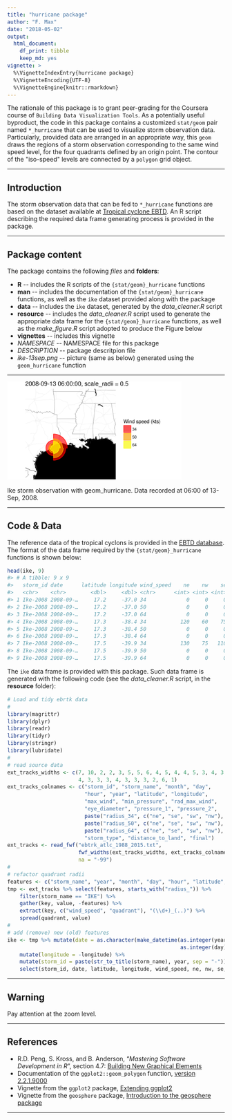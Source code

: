 ```yaml
---
title: "hurricane package"
author: "F. Max"
date: "2018-05-02"
output: 
  html_document:
    df_print: tibble
    keep_md: yes
vignette: >
  %\VignetteIndexEntry{hurricane package}
  %\VignetteEncoding{UTF-8}
  %\VignetteEngine{knitr::rmarkdown}
---
```




The rationale of this package is to grant peer-grading for the Coursera course of `Building Data Visualization Tools`. As a potentially useful byproduct, the code in this package contains a customized `stat/geom` pair named `*_hurricane` that can be used to visualize storm observation data. Particularly, provided data are arranged in an appropriate way, this `geom` draws the regions of a storm observation corresponding to the same wind speed level, for the four quadrants defined by an origin point. The contour of the "iso-speed" levels are connected by a `polygon` grid object.

***
## Introduction

The storm observation data that can be fed to `*_hurricane` functions are based on the dataset available at [Tropical cyclone EBTD](http://rammb.cira.colostate.edu/research/tropical_cyclones/tc_extended_best_track_dataset/). An R script describing the required data frame generating process is provided in the package. 

***
## Package content

The package contains the following *files* and **folders**:

- **R** -- includes the R scripts of the `{stat/geom}_hurricane` functions
- **man** -- includes the documentation of the `{stat/geom}_hurricane` functions, as well as the `ike` dataset provided along with the package
- **data** -- includes the `ike` dataset, generated by the *data_cleaner.R* script
- **resource** -- includes the *data_cleaner.R* script used to generate the appropriate data frame for the `{stat/geom}_hurricane` functions, as well as the *make_figure.R* script adopted to produce the Figure below
- **vignettes** -- includes this vignette
- *NAMESPACE* -- NAMESPACE file for this package
- *DESCRIPTION* -- package descritpion file
- *ike-13sep.png* -- picture (same as below) generated using the `geom_hurricane` function

***
<div class="figure">
<img src="../figures/ike-13sep.png" alt="Ike storm observation with geom_hurricane. Data recorded at 06:00 of 13-Sep, 2008." width="80%" />
<p class="caption">Ike storm observation with geom_hurricane. Data recorded at 06:00 of 13-Sep, 2008.</p>
</div>

***
## Code & Data

The reference data of the tropical cyclons is provided in the [EBTD database](http://rammb.cira.colostate.edu/research/tropical_cyclones/tc_extended_best_track_dataset/). The format of the data frame required by the `{stat/geom}_hurricane` functions is shown below:






```r
head(ike, 9)
#> # A tibble: 9 x 9
#>   storm_id date      latitude longitude wind_speed    ne    nw    se    sw
#>   <chr>    <chr>        <dbl>     <dbl> <chr>      <int> <int> <int> <int>
#> 1 Ike-2008 2008-09-…     17.2     -37.0 34             0     0     0     0
#> 2 Ike-2008 2008-09-…     17.2     -37.0 50             0     0     0     0
#> 3 Ike-2008 2008-09-…     17.2     -37.0 64             0     0     0     0
#> 4 Ike-2008 2008-09-…     17.3     -38.4 34           120    60    75     0
#> 5 Ike-2008 2008-09-…     17.3     -38.4 50             0     0     0     0
#> 6 Ike-2008 2008-09-…     17.3     -38.4 64             0     0     0     0
#> 7 Ike-2008 2008-09-…     17.5     -39.9 34           130    75   110     0
#> 8 Ike-2008 2008-09-…     17.5     -39.9 50             0     0     0     0
#> 9 Ike-2008 2008-09-…     17.5     -39.9 64             0     0     0     0
```

The `ike` data frame is provided with this package. Such data frame is generated with the following code (see the *data_cleaner.R* script, in the **resource** folder):


```r
# Load and tidy ebrtk data
#
library(magrittr)
library(dplyr)
library(readr)
library(tidyr)
library(stringr)
library(lubridate)
#
# read source data
ext_tracks_widths <- c(7, 10, 2, 2, 3, 5, 5, 6, 4, 5, 4, 4, 5, 3, 4, 3, 3, 3,
                       4, 3, 3, 3, 4, 3, 3, 3, 2, 6, 1)
ext_tracks_colnames <- c("storm_id", "storm_name", "month", "day",
                         "hour", "year", "latitude", "longitude",
                         "max_wind", "min_pressure", "rad_max_wind",
                         "eye_diameter", "pressure_1", "pressure_2",
                         paste("radius_34", c("ne", "se", "sw", "nw"), sep = "_"),
                         paste("radius_50", c("ne", "se", "sw", "nw"), sep = "_"),
                         paste("radius_64", c("ne", "se", "sw", "nw"), sep = "_"),
                         "storm_type", "distance_to_land", "final")
ext_tracks <- read_fwf("ebtrk_atlc_1988_2015.txt",
                       fwf_widths(ext_tracks_widths, ext_tracks_colnames),
                       na = "-99")
#
# refactor quadrant radii
features <- c("storm_name", "year", "month", "day", "hour", "latitude", "longitude")
tmp <- ext_tracks %>% select(features, starts_with("radius_")) %>%
    filter(storm_name == "IKE") %>%
    gather(key, value, -features) %>%
    extract(key, c("wind_speed", "quadrant"), "(\\d+)_(..)") %>%
    spread(quadrant, value)
#
# add (remove) new (old) features
ike <- tmp %>% mutate(date = as.character(make_datetime(as.integer(year), as.integer(month),
                                                        as.integer(day), as.integer(hour)))) %>%
    mutate(longitude = -longitude) %>%
    mutate(storm_id = paste(str_to_title(storm_name), year, sep = "-")) %>%
    select(storm_id, date, latitude, longitude, wind_speed, ne, nw, se, sw)
```

***
## Warning

Pay attention at the zoom level.

***
## References

- R.D. Peng, S. Kross, and B. Anderson, “*Mastering Software Development in R*”, section 4.7: [Building New Graphical Elements](http://rdpeng.github.io/RProgDA/building-new-graphical-elements.html)
- Documentation of the `ggplot2::geom_polygon` function, [version 2.2.1.9000](http://ggplot2.tidyverse.org/reference/geom_polygon.html)
- Vignette from the `ggplot2` package, [Extending ggplot2](https://cran.r-project.org/web/packages/ggplot2/vignettes/extending-ggplot2.html)
- Vignette from the `geosphere` package, [Introduction to the geosphere package](https://cran.r-project.org/web/packages/geosphere/vignettes/geosphere.pdf)

***
